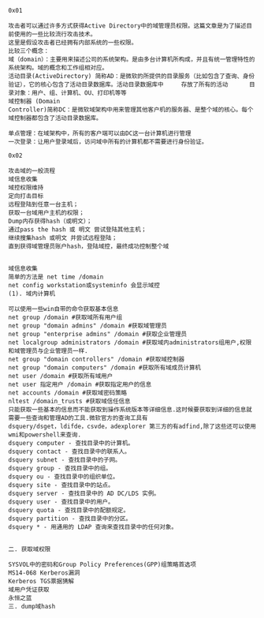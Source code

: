 `0x01`    
    
    攻击者可以通过许多方式获得Active Directory中的域管理员权限。这篇文章是为了描述目前使用的一些比较流行攻击技术。
    这里是假设攻击者已经拥有内部系统的一些权限。
    比较三个概念：
    域（domain）：主要用来描述公司的系统架构。是由多台计算机所构成，并且有统一管理特性的系统架构。域的概念和工作组相对应。
    活动目录(ActiveDirectory) 简称AD：是微软的所提供的目录服务（比如包含了查询、身份验证），它的核心包含了活动目录数据库。活动目录数据库中     存放了所有的活动      目录对象：用户、组、计算机、OU、打印机等等
    域控制器 (Domain
    Controller)简称DC：是微软域架构中用来管理其他客户机的服务器、是整个域的核心。每个域控制器都包含了活动目录数据库。

    单点管理：在域架构中，所有的客户端可以由DC这一台计算机进行管理
    一次登录：让用户登录域后，访问域中所有的计算机都不需要进行身份验证。


`0x02` 
    
    攻击域的一般流程    
    域信息收集
    域控权限维持
    定向打击目标
    远程登陆到任意一台主机；
    获取一台域用户主机的权限；
    Dump内存获得hash（或明文）；
    通过pass the hash 或 明文 尝试登陆其他主机；
    继续搜集hash 或明文 并尝试远程登陆；
    直到获得域管理员账户hash，登陆域控，最终成功控制整个域
    
    
    域信息收集
    简单的方法是 net time /domain
    net config workstation或systeminfo 会显示域控
    (1). 域内计算机

    可以使用一些win自带的命令获取基本信息
    net group /domain #获取域所有用户组
    net group "domain admins" /domain #获取域管理员
    net group "enterprise admins" /domain #获取企业管理员
    net localgroup administrators /domain #获取域内administrators组用户,权限和域管理员与企业管理员一样.
    net group "domain controllers" /domain #获取域控制器
    net group "domain computers" /domain #获取所有域成员计算机
    net user /domain #获取所有域用户
    net user 指定用户 /domain #获取指定用户的信息
    net accounts /domain #获取域密码策略
    nltest /domain_trusts #获取域信任信息
    只能获取一些基本的信息而不能获取到操作系统版本等详细信息.这时候要获取到详细的信息就需要一些查询和管理AD的工具.微软官方的查询工具有
    dsquery/dsget，ldifde，csvde，adexplorer 第三方的有adfind,除了这些还可以使用wmi和powershell来查询.
    dsquery computer - 查找目录中的计算机。
    dsquery contact - 查找目录中的联系人。
    dsquery subnet - 查找目录中的子网。
    dsquery group - 查找目录中的组。
    dsquery ou - 查找目录中的组织单位。
    dsquery site - 查找目录中的站点。
    dsquery server - 查找目录中的 AD DC/LDS 实例。
    dsquery user - 查找目录中的用户。
    dsquery quota - 查找目录中的配额规定。
    dsquery partition - 查找目录中的分区。
    dsquery * - 用通用的 LDAP 查询来查找目录中的任何对象。


    二. 获取域权限

    SYSVOL中的密码和Group Policy Preferences(GPP)组策略首选项
    MS14-068 Kerberos漏洞
    Kerberos TGS票据猜解
    域用户凭证获取
    永恒之蓝
    三. dump域hash


    
